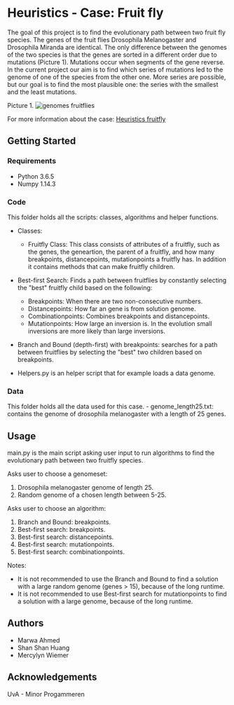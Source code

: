 # Heuristics - Case: Fruit fly #

The goal of this project is to find the evolutionary path between two fruit fly species. The genes of the fruit flies Drosophila Melanogaster and Drosophila Miranda are identical. The only difference between the genomes of the two species is that the genes are sorted in a different order due to mutations (Picture 1). Mutations occur when segments of the gene reverse. In the current project our aim is to find which series of mutations led to the genome of one of the species from the other one. More series are possible, but our goal is to find the most plausible one: the series with the smallest and the least mutations.

Picture 1.
![genomes fruitflies](http://heuristieken.nl/wiki/images/0/03/Tweegenomen.gif)


For more information about the case:
[Heuristics fruitfly](http://heuristieken.nl/wiki/index.php?title=Fruitvliegen)

## Getting Started ##

### Requirements ###
- Python 3.6.5
- Numpy 1.14.3

### Code ###
This folder holds all the scripts: classes, algorithms and helper functions.

- Classes:
    - Fruitfly Class: This class consists of attributes of a fruitfly, such as
                      the genes, the geneartion, the parent of a fruitfly, and
                      how many breakpoints, distancepoints, mutationpoints a
                      fruitfly has. In addition it contains methods that can make
                      fruitfly children.
 
- Best-first Search: Finds a path between fruitflies by constantly selecting the "best" fruitfly child based on the following:
    - Breakpoints: When there are two non-consecutive numbers.
    - Distancepoints: How far an gene is from solution genome.
    - Combinationpoints: Combines breakpoints and distancepoints.
    - Mutationpoints: How large an inversion is. In the evolution small inversions
        are more likely than large inversions.

- Branch and Bound (depth-first) with breakpoints: searches for a path between fruitflies
  by selecting the "best" two children based on breakpoints.

- Helpers.py is an helper script that for example loads a data genome.

### Data ###
This folder holds all the data used for this case.
    - genome_length25.txt: contains the genome of drosophila melanogaster with a length of 25 genes.

## Usage ##
main.py is the main script asking user input to run algorithms to find the evolutionary path between two fruitfly species. 

Asks user to choose a genomeset:
1. Drosophila melanogaster genome of length 25.
2. Random genome of a chosen length between 5-25.

Asks user to choose an algorithm:
1. Branch and Bound: breakpoints.
2. Best-first search: breakpoints.
3. Best-first search: distancepoints.
4. Best-first search: mutationpoints.
5. Best-first search: combinationpoints.

Notes:
- It is not recommended to use the Branch and Bound to find a solution with a large random
genome (genes > 15), because of the long runtime.
- It is not recommended to use Best-first search for mutationpoints to find a solution with
a large genome, because of the long runtime.

## Authors ##
- Marwa Ahmed
- Shan Shan Huang
- Mercylyn Wiemer

## Acknowledgements ##
UvA - Minor Progammeren
